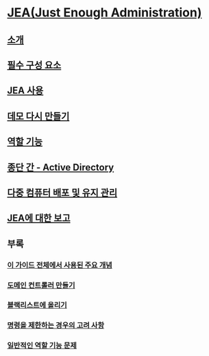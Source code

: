 # [JEA(Just Enough Administration)](README.md)
##  [소개](introduction.md)
##  [필수 구성 요소](prerequisites.md)
##  [JEA 사용](using-jea.md)
##  [데모 다시 만들기](remake-the-demo-endpoint.md)
##  [역할 기능](role-capabilities.md)
##  [종단 간 - Active Directory](end-to-end---active-directory.md)
##  [다중 컴퓨터 배포 및 유지 관리](multi-machine-deployment-and-maintenance.md)
##  [JEA에 대한 보고](reporting-on-jea.md)
##  부록
###  [이 가이드 전체에서 사용된 주요 개념](key-concepts-used-throughout-this-guide.md)  
###  [도메인 컨트롤러 만들기](creating-a-domain-controller.md)  
###  [블랙리스트에 올리기](on-blacklisting.md)  
###  [명령을 제한하는 경우의 고려 사항](considerations-when-limiting-commands.md)  
###  [일반적인 역할 기능 문제](common-role-capability-pitfalls.md)
